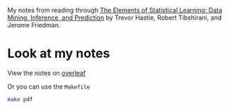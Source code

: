 My notes from reading through
[The Elements of Statistical Learning: Data Mining, Inference, and Prediction][1]
by Trevor Hastie, Robert Tibshirani, and Jerome Friedman.

# Look at my notes

View the notes on [overleaf][2]

Or you can use the `Makefile`

```bash
make pdf
```

[1]: https://web.stanford.edu/~hastie/ElemStatLearn/
[2]: https://www.overleaf.com/read/ypsszwdxrdxv
